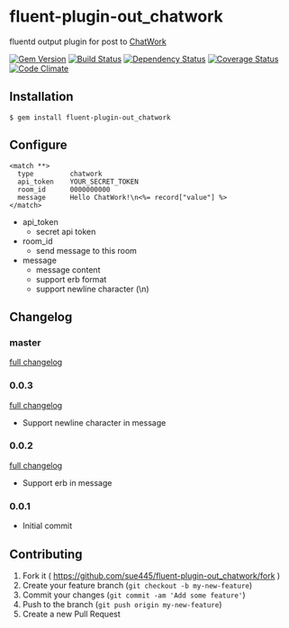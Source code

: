 # fluent-plugin-out_chatwork

fluentd output plugin for post to [ChatWork](http://www.chatwork.com/)

[![Gem Version](https://badge.fury.io/rb/fluent-plugin-out_chatwork.svg)](http://badge.fury.io/rb/fluent-plugin-out_chatwork)
[![Build Status](https://travis-ci.org/sue445/fluent-plugin-out_chatwork.svg)](https://travis-ci.org/sue445/fluent-plugin-out_chatwork)
[![Dependency Status](https://gemnasium.com/sue445/fluent-plugin-out_chatwork.svg)](https://gemnasium.com/sue445/fluent-plugin-out_chatwork)
[![Coverage Status](https://img.shields.io/coveralls/sue445/fluent-plugin-out_chatwork.svg)](https://coveralls.io/r/sue445/fluent-plugin-out_chatwork)
[![Code Climate](https://codeclimate.com/github/sue445/fluent-plugin-out_chatwork.png)](https://codeclimate.com/github/sue445/fluent-plugin-out_chatwork)

## Installation


    $ gem install fluent-plugin-out_chatwork

## Configure

```
<match **>
  type         chatwork
  api_token    YOUR_SECRET_TOKEN
  room_id      0000000000
  message      Hello ChatWork!\n<%= record["value"] %>
</match>
```

* api_token
  * secret api token
* room_id
  * send message to this room
* message
  * message content
  * support erb format
  * support newline character (\n)
  
## Changelog
### master
[full changelog](http://github.com/sue445/fluent-plugin-out_chatwork/compare/v0.0.3...master)

### 0.0.3
[full changelog](http://github.com/sue445/fluent-plugin-out_chatwork/compare/v0.0.2...v0.0.3)

* Support newline character in message

### 0.0.2
[full changelog](http://github.com/sue445/fluent-plugin-out_chatwork/compare/v0.0.1...v0.0.2)

* Support erb in message

### 0.0.1
* Initial commit

## Contributing

1. Fork it ( https://github.com/sue445/fluent-plugin-out_chatwork/fork )
2. Create your feature branch (`git checkout -b my-new-feature`)
3. Commit your changes (`git commit -am 'Add some feature'`)
4. Push to the branch (`git push origin my-new-feature`)
5. Create a new Pull Request
